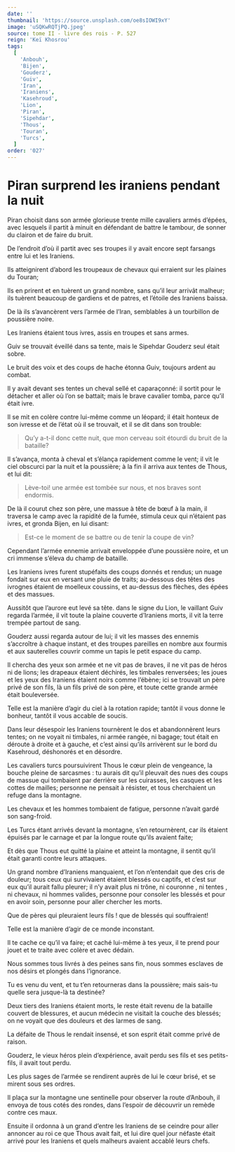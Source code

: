 ```yaml
---
date: ''
thumbnail: 'https://source.unsplash.com/oe8sIOWI9xY'
image: 'uSQKwRQTjPQ.jpeg'
source: tome II - livre des rois - P. 527
reign: 'Keï Khosrou'
tags:
  [
    'Anbouh',
    'Bijen',
    'Gouderz',
    'Guiv',
    'Iran',
    'Iraniens',
    'Kasehroud',
    'Lion',
    'Piran',
    'Sipehdar',
    'Thous',
    'Touran',
    'Turcs',
  ]
order: '027'
---
```


# Piran surprend les iraniens pendant la nuit

Piran choisit dans son armée glorieuse trente mille cavaliers armés d’épées, avec lesquels il partit à minuit en défendant de battre le tambour, de sonner du clairon et de faire du bruit.

De l’endroit d’où il partit avec ses troupes il y avait encore sept farsangs entre lui et les Iraniens.

Ils atteignirent d’abord les troupeaux de chevaux qui erraient sur les plaines du Touran;

Ils en prirent et en tuèrent un grand nombre, sans qu’il leur arrivât malheur; ils tuèrent beaucoup de gardiens et de patres, et l’étoile des Iraniens baissa.

De là ils s’avancèrent vers l’armée de l’Iran, semblables à un tourbillon de poussière noire.

Les Iraniens étaient tous ivres, assis en troupes et sans armes.

Guiv se trouvait éveillé dans sa tente, mais le Sipehdar Gouderz seul était sobre.

Le bruit des voix et des coups de hache étonna Guiv, toujours ardent au combat.

Il y avait devant ses tentes un cheval sellé et caparaçonné: il sortit pour le détacher et aller où l’on se battait; mais le brave cavalier tomba, parce qu’il était ivre.

Il se mit en colère contre lui-même comme un léopard; il était honteux de son ivresse et de l’état où il se trouvait, et il se dit dans son trouble:

> Qu’y a-t-il donc cette nuit, que mon cerveau soit étourdi du bruit de la bataille?

Il s’avança, monta à cheval et s’élança rapidement comme le vent; il vit le ciel obscurci par la nuit et la poussière; à la fin il arriva aux tentes de Thous, et lui dit:

> Lève-toi! une armée est tombée sur nous, et nos braves sont endormis.

De là il courut chez son père, une massue à tête de bœuf à la main, il traversa le camp avec la rapidité de la fumée, stimula ceux qui n’étaient pas ivres, et gronda Bijen, en lui disant:

> Est-ce le moment de se battre ou de tenir la coupe de vin?

Cependant l’armée ennemie arrivait enveloppée d’une poussière noire, et un cri immense s’éleva du champ de bataille.

Les Iraniens ivres furent stupéfaits des coups donnés et rendus; un nuage fondait sur eux en versant une pluie de traits; au-dessous des têtes des ivrognes étaient de moelleux coussins, et au-dessus des flèches, des épées et des massues.

Aussitôt que l’aurore eut levé sa tête. dans le signe du Lion, le vaillant Guiv regarda l’armée, il vit toute la plaine couverte d’Iraniens morts, il vit la terre trempée partout de sang.

Gouderz aussi regarda autour de lui; il vit les masses des ennemis s’accroître à chaque instant, et des troupes pareilles en nombre aux fourmis et aux sauterelles couvrir comme un tapis le petit espace du camp.

Il chercha des yeux son armée et ne vit pas de braves, il ne vit pas de héros ni de lions; les drapeaux étaient déchirés, les timbales renversées; les joues et les yeux des Iraniens étaient noirs comme l’ébène; ici se trouvait un père privé de son fils, là un fils privé de son père, et toute cette grande armée était bouleversée.

Telle est la manière d’agir du ciel à la rotation rapide; tantôt il vous donne le bonheur, tantôt il vous accable de soucis.

Dans leur désespoir les Iraniens tournèrent le dos et abandonnèrent leurs tentes; on ne voyait ni timbales, ni armée rangée, ni bagage; tout était en déroute à droite et à gauche, et c’est ainsi qu’ils arrivèrent sur le bord du Kasehroud, déshonorés et en désordre.

Les cavaliers turcs poursuivirent Thous le cœur plein de vengeance, la bouche pleine de sarcasmes : tu aurais dit qu’il pleuvait des nues des coups de massue qui tombaient par derrière sur les cuirasses, les casques et les cottes de mailles; personne ne pensait à résister, et tous cherchaient un refuge dans la montagne.

Les chevaux et les hommes tombaient de fatigue, personne n’avait gardé son sang-froid.

Les Turcs étant arrivés devant la montagne, s’en retournèrent, car ils étaient épuisés par le carnage et par la longue route qu’ils avaient faite;

Et dès que Thous eut quitté la plaine et atteint la montagne, il sentit qu’il était garanti contre leurs attaques.

Un grand nombre d’Iraniens manquaient, et l’on n’entendait que des cris de douleur; tous ceux qui survivaient étaient blessés ou captifs, et c’est sur eux qu’il aurait fallu pleurer; il n’y avait plus ni trône, ni couronne , ni tentes , ni chevaux, ni hommes valides, personne pour consoler les blessés et pour en avoir soin, personne pour aller chercher les morts.

Que de pères qui pleuraient leurs fils ! que de blessés qui souffraient!

Telle est la manière d’agir de ce monde inconstant.

Il te cache ce qu’il va faire; et caché lui-même à tes yeux, il te prend pour jouet et te traite avec colère et avec dédain.

Nous sommes tous livrés à des peines sans fin, nous sommes esclaves de nos désirs et plongés dans l’ignorance.

Tu es venu du vent, et tu t’en retourneras dans la poussière; mais sais-tu quelle sera jusque-là ta destinée?

Deux tiers des Iraniens étaient morts, le reste était revenu de la bataille couvert de blessures, et aucun médecin ne visitait la couche des blessés; on
ne voyait que des douleurs et des larmes de sang.

La défaite de Thous le rendait insensé, et son esprit était comme privé de raison.

Gouderz, le vieux héros plein d’expérience, avait perdu ses fils et ses petits-fils, il avait tout perdu.

Les plus sages de l’armée se rendirent auprès de lui le cœur brisé, et se mirent sous ses ordres.

Il plaça sur la montagne une sentinelle pour observer la route d’Anbouh, il envoya de tous cotés des rondes, dans l’espoir de découvrir un remède contre ces maux.

Ensuite il ordonna à un grand d’entre les Iraniens de se ceindre pour aller annoncer au roi ce que Thous avait fait, et lui dire quel jour néfaste était arrivé pour les Iraniens et quels malheurs avaient accablé leurs chefs.
